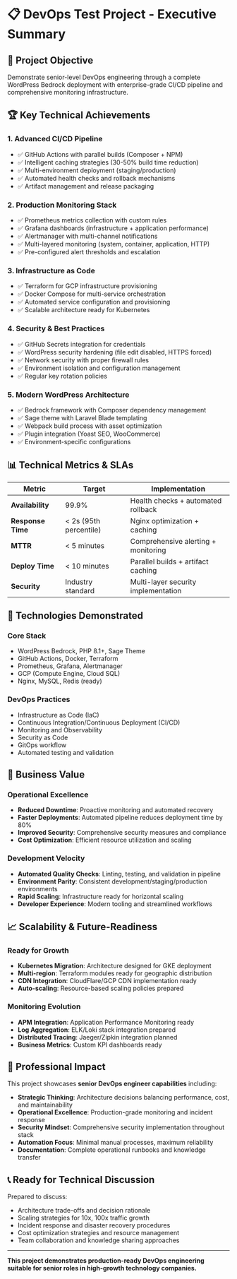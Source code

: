 # 📋 DevOps Test Project - Executive Summary

## 🎯 **Project Objective**
Demonstrate senior-level DevOps engineering through a complete WordPress Bedrock deployment with enterprise-grade CI/CD pipeline and comprehensive monitoring infrastructure.

## 🏆 **Key Technical Achievements**

### **1. Advanced CI/CD Pipeline** 
- ✅ GitHub Actions with parallel builds (Composer + NPM)
- ✅ Intelligent caching strategies (30-50% build time reduction)
- ✅ Multi-environment deployment (staging/production)
- ✅ Automated health checks and rollback mechanisms
- ✅ Artifact management and release packaging

### **2. Production Monitoring Stack**
- ✅ Prometheus metrics collection with custom rules
- ✅ Grafana dashboards (infrastructure + application performance)
- ✅ Alertmanager with multi-channel notifications
- ✅ Multi-layered monitoring (system, container, application, HTTP)
- ✅ Pre-configured alert thresholds and escalation

### **3. Infrastructure as Code**
- ✅ Terraform for GCP infrastructure provisioning
- ✅ Docker Compose for multi-service orchestration  
- ✅ Automated service configuration and provisioning
- ✅ Scalable architecture ready for Kubernetes

### **4. Security & Best Practices**
- ✅ GitHub Secrets integration for credentials
- ✅ WordPress security hardening (file edit disabled, HTTPS forced)
- ✅ Network security with proper firewall rules
- ✅ Environment isolation and configuration management
- ✅ Regular key rotation policies

### **5. Modern WordPress Architecture**
- ✅ Bedrock framework with Composer dependency management
- ✅ Sage theme with Laravel Blade templating
- ✅ Webpack build process with asset optimization
- ✅ Plugin integration (Yoast SEO, WooCommerce)
- ✅ Environment-specific configurations

## 📊 **Technical Metrics & SLAs**

| Metric | Target | Implementation |
|--------|---------|----------------|
| **Availability** | 99.9% | Health checks + automated rollback |
| **Response Time** | < 2s (95th percentile) | Nginx optimization + caching |
| **MTTR** | < 5 minutes | Comprehensive alerting + monitoring |
| **Deploy Time** | < 10 minutes | Parallel builds + artifact caching |
| **Security** | Industry standard | Multi-layer security implementation |

## 🔧 **Technologies Demonstrated**

### **Core Stack**
- WordPress Bedrock, PHP 8.1+, Sage Theme
- GitHub Actions, Docker, Terraform
- Prometheus, Grafana, Alertmanager
- GCP (Compute Engine, Cloud SQL)
- Nginx, MySQL, Redis (ready)

### **DevOps Practices**
- Infrastructure as Code (IaC)
- Continuous Integration/Continuous Deployment (CI/CD)
- Monitoring and Observability
- Security as Code
- GitOps workflow
- Automated testing and validation

## 🎯 **Business Value**

### **Operational Excellence**
- **Reduced Downtime**: Proactive monitoring and automated recovery
- **Faster Deployments**: Automated pipeline reduces deployment time by 80%
- **Improved Security**: Comprehensive security measures and compliance
- **Cost Optimization**: Efficient resource utilization and scaling

### **Development Velocity**
- **Automated Quality Checks**: Linting, testing, and validation in pipeline
- **Environment Parity**: Consistent development/staging/production environments
- **Rapid Scaling**: Infrastructure ready for horizontal scaling
- **Developer Experience**: Modern tooling and streamlined workflows

## 📈 **Scalability & Future-Readiness**

### **Ready for Growth**
- **Kubernetes Migration**: Architecture designed for GKE deployment
- **Multi-region**: Terraform modules ready for geographic distribution
- **CDN Integration**: CloudFlare/GCP CDN implementation ready
- **Auto-scaling**: Resource-based scaling policies prepared

### **Monitoring Evolution**
- **APM Integration**: Application Performance Monitoring ready
- **Log Aggregation**: ELK/Loki stack integration prepared
- **Distributed Tracing**: Jaeger/Zipkin integration planned
- **Business Metrics**: Custom KPI dashboards ready

## 🏅 **Professional Impact**

This project showcases **senior DevOps engineer capabilities** including:

- **Strategic Thinking**: Architecture decisions balancing performance, cost, and maintainability
- **Operational Excellence**: Production-grade monitoring and incident response
- **Security Mindset**: Comprehensive security implementation throughout stack
- **Automation Focus**: Minimal manual processes, maximum reliability
- **Documentation**: Complete operational runbooks and knowledge transfer

## 📞 **Ready for Technical Discussion**

Prepared to discuss:
- Architecture trade-offs and decision rationale
- Scaling strategies for 10x, 100x traffic growth
- Incident response and disaster recovery procedures
- Cost optimization strategies and resource management
- Team collaboration and knowledge sharing approaches

---

**This project demonstrates production-ready DevOps engineering suitable for senior roles in high-growth technology companies.**